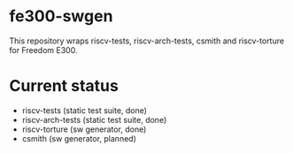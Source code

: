 # fe300-swgen
This repository wraps riscv-tests, riscv-arch-tests, csmith and riscv-torture for Freedom E300.

# Current status
* riscv-tests (static test suite, done)
* riscv-arch-tests (static test suite, done)
* riscv-torture (sw generator, done)
* csmith (sw generator, planned)

